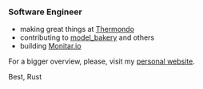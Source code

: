 ### Software Engineer

- making great things at [Thermondo](https://www.thermondo.de/)
- contributing to [model_bakery](https://github.com/model-bakers/model_bakery) and others
- building [Monitar.io](https://monitar.io/)


For a bigger overview, please, visit my [personal website](https://amureki.me/).

Best,
Rust
